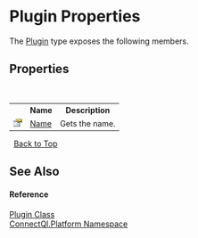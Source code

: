 # Plugin Properties
 

The <a href="T_ConnectQl_Platform_Plugin">Plugin</a> type exposes the following members.


## Properties
&nbsp;<table><tr><th></th><th>Name</th><th>Description</th></tr><tr><td>![Public property](media/pubproperty.gif "Public property")</td><td><a href="P_ConnectQl_Platform_Plugin_Name">Name</a></td><td>
Gets the name.</td></tr></table>&nbsp;
<a href="#plugin-properties">Back to Top</a>

## See Also


#### Reference
<a href="T_ConnectQl_Platform_Plugin">Plugin Class</a><br /><a href="N_ConnectQl_Platform">ConnectQl.Platform Namespace</a><br />